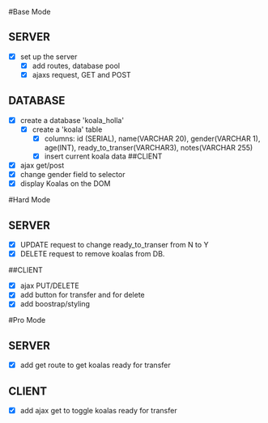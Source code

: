 #Base Mode
## SERVER
- [X] set up the server
    - [X] add routes, database pool
    - [X] ajaxs request, GET and POST

## DATABASE
- [x] create a database 'koala_holla'
    - [x] create a 'koala' table
        - [x] columns: id (SERIAL), name(VARCHAR 20), gender(VARCHAR 1), age(INT), ready_to_transer(VARCHAR3), notes(VARCHAR 255)
        - [x] insert current koala data
##CLIENT
- [X] ajax get/post
- [x] change gender field to selector
- [X] display Koalas on the DOM

#Hard Mode
## SERVER
- [X] UPDATE request to change ready_to_transer from N to Y
- [X] DELETE request to remove koalas from DB.

##CLIENT
- [X] ajax PUT/DELETE
- [X] add button for transfer and for delete
- [X] add boostrap/styling

#Pro Mode
## SERVER
- [X] add get route to get koalas ready for transfer

## CLIENT
- [X] add ajax get to toggle koalas ready for transfer